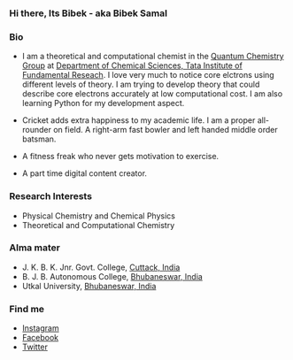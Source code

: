 ### Hi there, Its Bibek - aka Bibek Samal

### Bio
- I am a theoretical and computational chemist in the [Quantum Chemistry Group](https://vkvoora.github.io/#overview) at [Department of Chemical Sciences, Tata Institute of Fundamental Reseach](https://www.tifr.res.in/~dcs/). I love very much to notice core elctrons using different levels of theory. I am trying to develop theory that could describe core electrons accurately at low computational cost. I am also learning Python for my development aspect. 
        
 - Cricket adds extra happiness to my academic life. I am a proper all-rounder on field. A right-arm fast bowler and left handed middle order batsman. 
 
 - A fitness freak who never gets motivation to exercise. 
 
 - A part time digital content creator.

### Research Interests
- Physical Chemistry and Chemical Physics 
- Theoretical and Computational Chemistry

### Alma mater
- J. K. B. K. Jnr. Govt. College, [Cuttack, India](https://en.wikipedia.org/wiki/Cuttack)
- B. J. B. Autonomous College, [Bhubaneswar, India](https://en.wikipedia.org/wiki/Bhubaneswar)
- Utkal University, [Bhubaneswar, India](https://en.wikipedia.org/wiki/Bhubaneswar)



### Find me

  - [Instagram](https://www.instagram.com/the_quasi_guy/)
  - [Facebook](https://www.facebook.com/bibek.samal.90/)
  - [Twitter](https://twitter.com/bibekhapuli)
